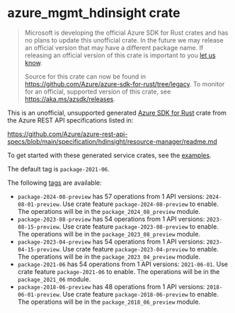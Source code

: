 # azure_mgmt_hdinsight crate

> Microsoft is developing the official Azure SDK for Rust crates and has no plans to update this unofficial crate.
> In the future we may release an official version that may have a different package name.
> If releasing an official version of this crate is important to you [let us know](https://github.com/Azure/azure-sdk-for-rust/issues/new/choose).
>
> Source for this crate can now be found in <https://github.com/Azure/azure-sdk-for-rust/tree/legacy>.
> To monitor for an official, supported version of this crate, see <https://aka.ms/azsdk/releases>.

This is an unofficial, unsupported generated [Azure SDK for Rust](https://github.com/Azure/azure-sdk-for-rust/tree/legacy) crate from the Azure REST API specifications listed in:

https://github.com/Azure/azure-rest-api-specs/blob/main/specification/hdinsight/resource-manager/readme.md

To get started with these generated service crates, see the [examples](https://github.com/Azure/azure-sdk-for-rust/blob/legacy/services/README.md#examples).

The default tag is `package-2021-06`.

The following [tags](https://github.com/Azure/azure-sdk-for-rust/blob/legacy/services/tags.md) are available:

- `package-2024-08-preview` has 57 operations from 1 API versions: `2024-08-01-preview`. Use crate feature `package-2024-08-preview` to enable. The operations will be in the `package_2024_08_preview` module.
- `package-2023-08-preview` has 54 operations from 1 API versions: `2023-08-15-preview`. Use crate feature `package-2023-08-preview` to enable. The operations will be in the `package_2023_08_preview` module.
- `package-2023-04-preview` has 54 operations from 1 API versions: `2023-04-15-preview`. Use crate feature `package-2023-04-preview` to enable. The operations will be in the `package_2023_04_preview` module.
- `package-2021-06` has 54 operations from 1 API versions: `2021-06-01`. Use crate feature `package-2021-06` to enable. The operations will be in the `package_2021_06` module.
- `package-2018-06-preview` has 48 operations from 1 API versions: `2018-06-01-preview`. Use crate feature `package-2018-06-preview` to enable. The operations will be in the `package_2018_06_preview` module.